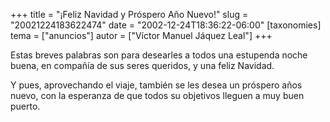 +++
title = "¡Feliz Navidad y Próspero Año Nuevo!"
slug = "20021224183622474"
date = "2002-12-24T18:36:22-06:00"
[taxonomies]
tema = ["anuncios"]
autor = ["Víctor Manuel Jáquez Leal"]
+++

Estas breves palabras son para desearles a todos una estupenda noche
buena, en compañía de sus seres queridos, y una feliz Navidad.

Y pues, aprovechando el viaje, también se les desea un próspero años
nuevo, con la esperanza de que todos su objetivos lleguen a muy buen
puerto.
